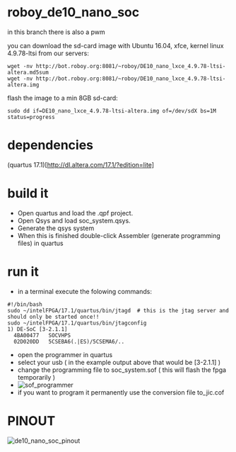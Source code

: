 # roboy_de10_nano_soc
in this branch there is also a pwm 

you can download the sd-card image with Ubuntu 16.04, xfce, kernel linux 4.9.78-ltsi from our servers:
```
wget -nv http://bot.roboy.org:8081/~roboy/DE10_nano_lxce_4.9.78-ltsi-altera.md5sum
wget -nv http://bot.roboy.org:8081/~roboy/DE10_nano_lxce_4.9.78-ltsi-altera.img
```
flash the image to a min 8GB sd-card:
```
sudo dd if=DE10_nano_lxce_4.9.78-ltsi-altera.img of=/dev/sdX bs=1M status=progress
```
# dependencies
(quartus 17.1)[http://dl.altera.com/17.1/?edition=lite]

# build it
* Open quartus and load the .qpf project.
* Open Qsys and load soc_system.qsys. 
* Generate the qsys system
* When this is finished double-click Assembler (generate programming files) in quartus

# run it
* in a terminal execute the folowing commands:
```
#!/bin/bash
sudo ~/intelFPGA/17.1/quartus/bin/jtagd  # this is the jtag server and should only be started once!!
sudo ~/intelFPGA/17.1/quartus/bin/jtagconfig 
1) DE-SoC [3-2.1.1]
  4BA00477   SOCVHPS
  02D020DD   5CSEBA6(.|ES)/5CSEMA6/..
```
* open the programmer in quartus
* select your usb ( in the example output above that would be [3-2.1.1] )
* change the programming file to soc_system.sof ( this will flash the fpga temporarily )
* ![sof_programmer](https://github.com/Roboy/roboy_de10_nano_soc/blob/master/images/programmer_sof.png?raw=true "sof programmer")
* if you want to program it permanently use the conversion file to_jic.cof

# PINOUT
![de10_nano_soc_pinout](https://github.com/Roboy/roboy_de10_nano_soc/blob/master/images/de10_nano_soc_pinout.png?raw=true "de10 nano soc pinout")
